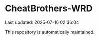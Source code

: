 # CheatBrothers-WRD

Last updated: 2025-07-16 02:36:04

This repository is automatically maintained.

